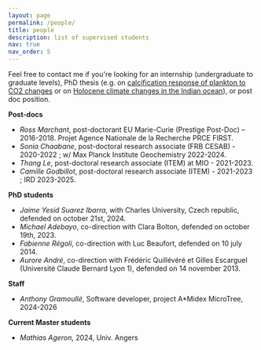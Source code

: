 ```yaml
---
layout: page
permalink: /people/
title: people
description: list of supervised students
nav: true
nav_order: 5
---
```

Feel free to contact me if you're looking for an internship (undergraduate to graduate levels), PhD thesis (e.g. on [calcification response of plankton to CO2 changes](https://ecole-doctorale-251.univ-amu.fr/sites/ecole-doctorale-251.univ-amu.fr/files/article/de_garidel-sulpis.pdf) or on [Holocene climate changes in the Indian ocean](https://www.universite-paris-saclay.fr/ecoles-doctorales/sciences-mecaniques-et-energetiques-materiaux-et-geosciences-smemag#proposition)), or post doc position.

**Post-docs**

-	*Ross Marchant*, post-doctorant EU Marie-Curie (Prestige Post-Doc) – 2016-2018. Projet Agence Nationale de la Recherche PRCE FIRST.
-	*Sonia Chaabane*, post-doctoral research associate (FRB CESAB) - 2020-2022 ; w/ Max Planck Institute Geochemistry 2022-2024.
-	*Thang Le*, post-doctoral research associate (ITEM) at MIO - 2021-2023.
-	*Camille Godbillot*, post-doctoral research associate (ITEM) - 2021-2023 ; IRD 2023-2025.

**PhD students**
-	*Jaime Yesid Suarez Ibarra*, with Charles University, Czech republic, defended on october 21st, 2024.
-	*Michael Adebayo*, co-direction with Clara Bolton, defended on october 19th, 2023.
-	*Fabienne Régoli*, co-direction with Luc Beaufort, defended on 10 july 2014.
-	*Aurore André*, co-direction with Frédéric Quillévéré et Gilles Escarguel (Université Claude Bernard Lyon 1), defended on 14 november 2013.

**Staff**
- *Anthony Gramoullé*, Software developer, project A*Midex MicroTree, 2024-2026

**Current Master students**
- *Mathias Ageron*, 2024, Univ. Angers


